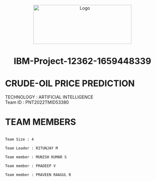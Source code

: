 <div align="center">


<br />

  <a href="https://user-images.githubusercontent.com/110150164/194601501-5b5281f8-4046-49d3-a904-ae0dbcfb0443.png">
    <img src="https://user-images.githubusercontent.com/110150164/194601501-5b5281f8-4046-49d3-a904-ae0dbcfb0443.png" alt="Logo" width="320" height="128">
  </a>
                   
# IBM-Project-12362-1659448339


  </div> 
  
  
  
 # CRUDE-OIL PRICE PREDICTION 

TECHNOLOGY : ARTIFICIAL INTELLIGENCE       
Team ID : PNT2022TMID53380
              

# **TEAM MEMBERS**    
```html                      

Team Size : 4

Team Leader : RITUNJAY M

Team member : MUNISH KUMAR S

Team member : PRADEEP V

Team member : PRAVEEN RAAGUL R

